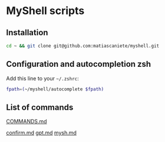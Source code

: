 # MyShell scripts

## Installation

```sh
cd ~ && git clone git@github.com:matiascaniete/myshell.git
```

## Configuration and autocompletion zsh

Add this line to your `~/.zshrc`:

```sh
fpath=(~/myshell/autocomplete $fpath)
```

## List of commands

[COMMANDS.md](docs/COMMANDS.md)

[confirm.md](docs/confirm.md)
[gpt.md](docs/gpt.md)
[mysh.md](docs/mysh.md)
